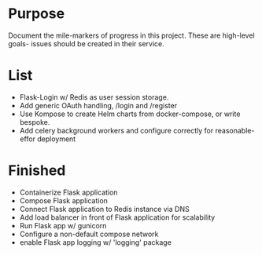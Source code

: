 # Purpose

Document the mile-markers of progress in this project.
These are high-level goals- issues should be created in their service.

# List

- Flask-Login w/ Redis as user session storage.
- Add generic OAuth handling, /login and /register
- Use Kompose to create Helm charts from docker-compose, or write bespoke.
- Add celery background workers and configure correctly for reasonable-effor deployment

# Finished

- Containerize Flask application
- Compose Flask application
- Connect Flask application to Redis instance via DNS
- Add load balancer in front of Flask application for scalability
- Run Flask app w/ gunicorn
- Configure a non-default compose network
- enable Flask app logging w/ 'logging' package
